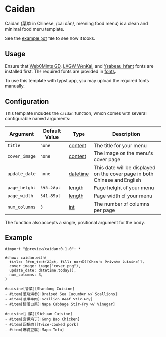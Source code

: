 # Caidan

Caidan (菜单 in Chinese, /cài dān/, meaning food menu) is a clean and minimal food menu template.

See the [example.pdf](https://github.com/cu1ch3n/caidan/blob/main/example.pdf) file to see how it looks.

## Usage

Ensure that [WebOMints GD], [LXGW WenKai], and [Ysabeau Infant] fonts are installed first. The required fonts are provided in [fonts](https://github.com/cu1ch3n/caidan/tree/main/fonts).

To use this template with typst.app, you may upload the required fonts manually.

## Configuration

This template includes the `caidan` function, which comes with several configurable named arguments:

| Argument | Default Value | Type | Description |
| --- | --- | --- | --- |
| `title` | `none` | [content] | The title for your menu |
| `cover_image` | `none` | [content] | The image on the menu's cover page |
| `update_date` | `none` | [datetime] | This date will be displayed on the cover page in both Chinese and English |
| `page_height` | `595.28pt` | [length] | Page height of your menu |
| `page_width` | `841.89pt` | [length] | Page width of your menu |
| `num_columns` | `3` | [int] | The number of columns per page |

The function also accepts a single, positional argument for the body.

## Example

```typ
#import "@preview/caidan:0.1.0": *

#show: caidan.with(
  title: [#en_text(22pt, fill: nord0)[Chen's Private Cuisine]],
  cover_image: image("cover.png"),
  update_date: datetime.today(),
  num_columns: 3,
)

#cuisine[鲁菜][Shandong Cuisine]
- #item[葱烧海参][Braised Sea Cucumber w/ Scallions]
- #item[葱爆牛肉][Scallion Beef Stir-Fry]
- #item[醋溜白菜][Napa Cabbage Stir-Fry w/ Vinegar]

#cuisine[川菜][Sichuan Cuisine]
- #item[宫保鸡丁][Gong Bao Chicken]
- #item[回锅肉][Twice-cooked pork]
- #item[麻婆豆腐][Mapo Tofu]
```

[content]: https://typst.app/docs/reference/foundations/content/
[datetime]: https://typst.app/docs/reference/foundations/datetime/
[length]: https://typst.app/docs/reference/layout/length/
[int]: https://typst.app/docs/reference/foundations/int/
[WebOMints GD]: http://www.galapagosdesign.com/original/webomints.htm
[LXGW WenKai]: https://github.com/lxgw/LxgwWenKai
[Ysabeau Infant]: https://fonts.google.com/specimen/Ysabeau+Infant
